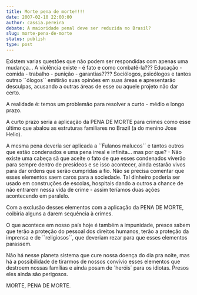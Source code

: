 ```yaml
---
title: Morte pena de morte!!!!
date: 2007-02-10 22:00:00
author: cassia.pereira
debate: A maioridade penal deve ser reduzida no Brasil?
slug: morte-pena-de-morte
status: publish 
type: post
---
```


Existem varias questões que não podem ser respondidas com apenas uma mudança... A violência existe - é fato e como combatê-la??? Educação - comida - trabalho - punição - garantias???? Sociólogos, psicólogos e tantos outrso ´´ólogos´´ emitirão suas opinões em suas áreas e apresentarão desculpas, acusando a outras áreas de esse ou aquele projeto não dar certo.  

A realidade é: temos um problemão para resolver a curto - médio e longo prazo.  

A curto prazo seria a aplicação da PENA DE MORTE para crimes como esse último que abalou as estruturas familiares no Brazil (a do menino Jose Helio).   

A mesma pena deveria ser aplicada a ´´Fulanos malucos´´ e tantos outros que estão condenados e uma pena irreal e infinita... mas por que? - Não existe uma cabeça sã que aceite o fato de que esses condenados viverão para sempre dentro de presídeos e se isso acontecer, ainda estarão vivos para dar ordens que serão cumpridas a fio. Não se precisa comentar que esses elementos saem caros para a sociedade. Tal dinheiro poderia ser usado em construções de escolas, hospitais dando a outros a chance de não entrarem nessa vida de crime - assim teríamos duas ações acontecendo em paralelo.   

Com a exclusão desses elementos com a aplicação da PENA DE MORTE, coibiria alguns a darem sequência à crimes.  

O que acontece em nosso país hoje é também a impunidade, presos sabem que terão a proteção do pessoal dos direitos humanos, terão a proteção da imprensa e de ´´religiosos´´, que deveriam rezar para que esses elementos parassem.  

Não há nesse planeta sistema que cure nossa doença do dia pra noite, mas há a possibilidade de tirarmos de nossos convívio esses elementos que destroem nossas famílias e ainda posam de ´heróis´ para os idiotas. Presos eles ainda são perigosos.  

MORTE, PENA DE MORTE.
